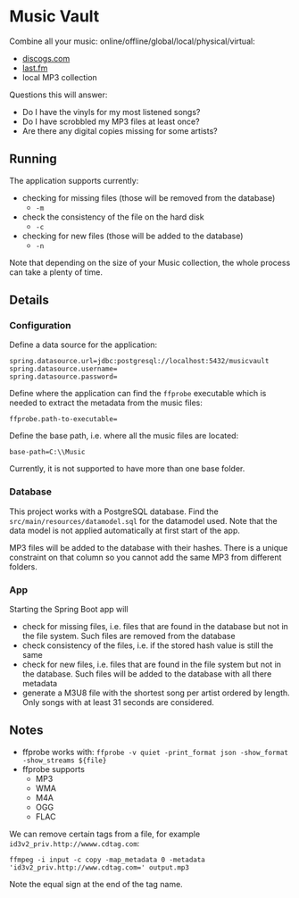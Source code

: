 # Music Vault

Combine all your music: online/offline/global/local/physical/virtual:

* [discogs.com](https://discogs.com)
* [last.fm](https://www.last.fm)
* local MP3 collection

Questions this will answer:

* Do I have the vinyls for my most listened songs?
* Do I have scrobbled my MP3 files at least once?
* Are there any digital copies missing for some artists?

## Running

The application supports currently:
- checking for missing files (those will be removed from the database)
  - `-m`
- check the consistency of the file on the hard disk
  - `-c`
- checking for new files (those will be added to the database)
  - `-n`

Note that depending on the size of your Music collection, the whole process can take a plenty of time. 

## Details

### Configuration

Define a data source for the application:

```properties
spring.datasource.url=jdbc:postgresql://localhost:5432/musicvault
spring.datasource.username=
spring.datasource.password=
```

Define where the application can find the `ffprobe` executable which is needed to extract the metadata from 
the music files:

`ffprobe.path-to-executable=`

Define the base path, i.e. where all the music files are located:

`base-path=C:\\Music`

Currently, it is not supported to have more than one base folder.

### Database

This project works with a PostgreSQL database. Find the `src/main/resources/datamodel.sql` for the datamodel used. Note
that the data model is not applied automatically at first start of the app.

MP3 files will be added to the database with their hashes. There is a unique constraint on that column so you cannot
add the same MP3 from different folders.

### App

Starting the Spring Boot app will
* check for missing files, i.e. files that are found in the database but not in the file system. Such files are removed from the database
* check consistency of the files, i.e. if the stored hash value is still the same
* check for new files, i.e. files that are found in the file system but not in the database. Such files will be added to the database with all there metadata
* generate a M3U8 file with the shortest song per artist ordered by length. Only songs with at least 31 seconds are considered.

## Notes

* ffprobe works with: `ffprobe -v quiet -print_format json -show_format -show_streams ${file}`
* ffprobe supports
    * MP3
    * WMA
    * M4A
    * OGG
    * FLAC

We can remove certain tags from a file, for example `id3v2_priv.http://wwww.cdtag.com`:

```shell
ffmpeg -i input -c copy -map_metadata 0 -metadata 'id3v2_priv.http://www.cdtag.com=' output.mp3
```

Note the equal sign at the end of the tag name.